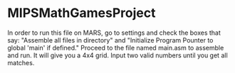 # MIPSMathGamesProject

In order to run this file on MARS, go to settings and check the boxes that say: "Assemble all files in directory" and "Initialize Program Pounter to global 'main' if defined."
Proceed to the file named main.asm to assemble and run. It will give you a 4x4 grid. Input two valid numbers until you get all matches. 

